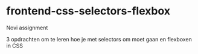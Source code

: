 # frontend-css-selectors-flexbox
Novi assignment 

3 opdrachten om te leren hoe je met selectors om moet gaan en flexboxen in CSS
